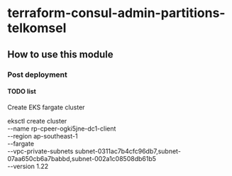 # terraform-consul-admin-partitions-telkomsel

## How to use this module

### Post deployment
#### TODO list

Create EKS fargate cluster

eksctl create cluster \
    --name rp-cpeer-ogki5jne-dc1-client \
    --region ap-southeast-1 \
    --fargate \
    --vpc-private-subnets subnet-0311ac7b4cfc96db7,subnet-07aa650cb6a7babbd,subnet-002a1c08508db61b5 \
    --version 1.22